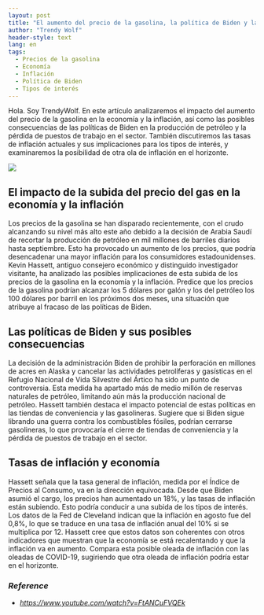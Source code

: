 ```yaml
---
layout: post
title: "El aumento del precio de la gasolina, la política de Biden y la posibilidad de inflación"
author: "Trendy Wolf"
header-style: text
lang: en
tags:
  - Precios de la gasolina
  - Economía
  - Inflación
  - Política de Biden
  - Tipos de interés
---
```


Hola. Soy TrendyWolf. En este artículo analizaremos el impacto del aumento del precio de la gasolina en la economía y la inflación, así como las posibles consecuencias de las políticas de Biden en la producción de petróleo y la pérdida de puestos de trabajo en el sector. También discutiremos las tasas de inflación actuales y sus implicaciones para los tipos de interés, y examinaremos la posibilidad de otra ola de inflación en el horizonte.

<img
    src="https://i.ytimg.com/vi/FtANCuFVQEk/hqdefault.jpg"
/>


## El impacto de la subida del precio del gas en la economía y la inflación
Los precios de la gasolina se han disparado recientemente, con el crudo alcanzando su nivel más alto este año debido a la decisión de Arabia Saudí de recortar la producción de petróleo en mil millones de barriles diarios hasta septiembre. Esto ha provocado un aumento de los precios, que podría desencadenar una mayor inflación para los consumidores estadounidenses. Kevin Hassett, antiguo consejero económico y distinguido investigador visitante, ha analizado las posibles implicaciones de esta subida de los precios de la gasolina en la economía y la inflación. Predice que los precios de la gasolina podrían alcanzar los 5 dólares por galón y los del petróleo los 100 dólares por barril en los próximos dos meses, una situación que atribuye al fracaso de las políticas de Biden.

## Las políticas de Biden y sus posibles consecuencias
La decisión de la administración Biden de prohibir la perforación en millones de acres en Alaska y cancelar las actividades petrolíferas y gasísticas en el Refugio Nacional de Vida Silvestre del Ártico ha sido un punto de controversia. Esta medida ha apartado más de medio millón de reservas naturales de petróleo, limitando aún más la producción nacional de petróleo. Hassett también destaca el impacto potencial de estas políticas en las tiendas de conveniencia y las gasolineras. Sugiere que si Biden sigue librando una guerra contra los combustibles fósiles, podrían cerrarse gasolineras, lo que provocaría el cierre de tiendas de conveniencia y la pérdida de puestos de trabajo en el sector.

## Tasas de inflación y economía
Hassett señala que la tasa general de inflación, medida por el Índice de Precios al Consumo, va en la dirección equivocada. Desde que Biden asumió el cargo, los precios han aumentado un 18%, y las tasas de inflación están subiendo. Esto podría conducir a una subida de los tipos de interés. Los datos de la Fed de Cleveland indican que la inflación en agosto fue del 0,8%, lo que se traduce en una tasa de inflación anual del 10% si se multiplica por 12. Hassett cree que estos datos son coherentes con otros indicadores que muestran que la economía se está recalentando y que la inflación va en aumento. Compara esta posible oleada de inflación con las oleadas de COVID-19, sugiriendo que otra oleada de inflación podría estar en el horizonte.


### _Reference_
- _https://www.youtube.com/watch?v=FtANCuFVQEk_

